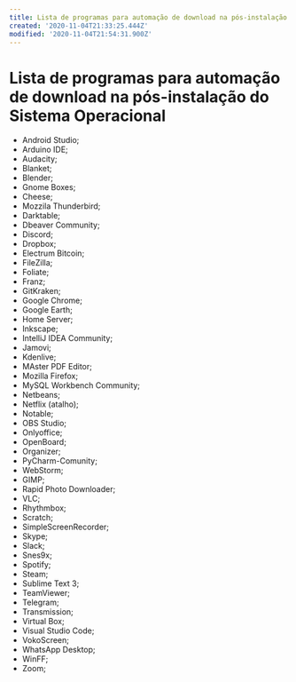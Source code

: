 ```yaml
---
title: Lista de programas para automação de download na pós-instalação do Sistema Operacional
created: '2020-11-04T21:33:25.444Z'
modified: '2020-11-04T21:54:31.900Z'
---
```


# Lista de programas para automação de download na pós-instalação do Sistema Operacional

- Android Studio;
- Arduino IDE;
- Audacity;
- Blanket;
- Blender;
- Gnome Boxes;
- Cheese;
- Mozzila Thunderbird;
- Darktable;
- Dbeaver Community;
- Discord;
- Dropbox;
- Electrum Bitcoin;
- FileZilla;
- Foliate;
- Franz;
- GitKraken;
- Google Chrome;
- Google Earth;
- Home Server;
- Inkscape;
- IntelliJ IDEA Community;
- Jamovi;
- Kdenlive;
- MAster PDF Editor;
- Mozilla Firefox;
- MySQL Workbench Community;
- Netbeans;
- Netflix (atalho);
- Notable;
- OBS Studio;
- Onlyoffice;
- OpenBoard;
- Organizer;
- PyCharm-Comunity;
- WebStorm;
- GIMP;
- Rapid Photo Downloader;
- VLC;
- Rhythmbox;
- Scratch;
- SimpleScreenRecorder;
- Skype;
- Slack;
- Snes9x;
- Spotify;
- Steam;
- Sublime Text 3;
- TeamViewer;
- Telegram;
- Transmission;
- Virtual Box;
- Visual Studio Code;
- VokoScreen;
- WhatsApp Desktop;
- WinFF;
- Zoom;